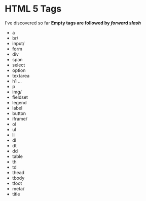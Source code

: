 # HTML 5 Tags
I've discovered so far
**Empty tags are followed by _forward slash_**

- a
- br/
- input/
- form
- div
- span
- select
- option
- textarea
- h1 ...
- p
- img/
- fieldset
- legend
- label
- button
- iframe/
- ol
- ul
- li
- dl
- dt
- dd
- table
- th
- td
- thead
- tbody
- tfoot
- meta/
- title
